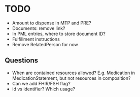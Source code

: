 # TODO

- Amount to dispense in MTP and PRE?
- Documents: remove link?
- In PML entries, where to store document ID?
- Fulfillment instructions
- Remove RelatedPerson for now

## Questions

- When are contained resources allowed? E.g. Medication in MedicationStatement, but not resources in composition?
- Can we add FHIR/FSH flag?
- id vs identifier? Which usage?
